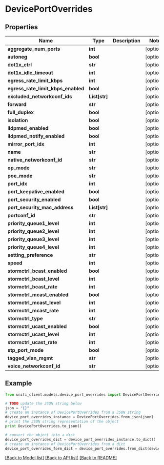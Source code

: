 # DevicePortOverrides


## Properties

Name | Type | Description | Notes
------------ | ------------- | ------------- | -------------
**aggregate_num_ports** | **int** |  | [optional] 
**autoneg** | **bool** |  | [optional] 
**dot1x_ctrl** | **str** |  | [optional] 
**dot1x_idle_timeout** | **int** |  | [optional] 
**egress_rate_limit_kbps** | **int** |  | [optional] 
**egress_rate_limit_kbps_enabled** | **bool** |  | [optional] 
**excluded_networkconf_ids** | **List[str]** |  | [optional] 
**forward** | **str** |  | [optional] 
**full_duplex** | **bool** |  | [optional] 
**isolation** | **bool** |  | [optional] 
**lldpmed_enabled** | **bool** |  | [optional] 
**lldpmed_notify_enabled** | **bool** |  | [optional] 
**mirror_port_idx** | **int** |  | [optional] 
**name** | **str** |  | [optional] 
**native_networkconf_id** | **str** |  | [optional] 
**op_mode** | **str** |  | [optional] 
**poe_mode** | **str** |  | [optional] 
**port_idx** | **int** |  | [optional] 
**port_keepalive_enabled** | **bool** |  | [optional] 
**port_security_enabled** | **bool** |  | [optional] 
**port_security_mac_address** | **List[str]** |  | [optional] 
**portconf_id** | **str** |  | [optional] 
**priority_queue1_level** | **int** |  | [optional] 
**priority_queue2_level** | **int** |  | [optional] 
**priority_queue3_level** | **int** |  | [optional] 
**priority_queue4_level** | **int** |  | [optional] 
**setting_preference** | **str** |  | [optional] 
**speed** | **int** |  | [optional] 
**stormctrl_bcast_enabled** | **bool** |  | [optional] 
**stormctrl_bcast_level** | **int** |  | [optional] 
**stormctrl_bcast_rate** | **int** |  | [optional] 
**stormctrl_mcast_enabled** | **bool** |  | [optional] 
**stormctrl_mcast_level** | **int** |  | [optional] 
**stormctrl_mcast_rate** | **int** |  | [optional] 
**stormctrl_type** | **str** |  | [optional] 
**stormctrl_ucast_enabled** | **bool** |  | [optional] 
**stormctrl_ucast_level** | **int** |  | [optional] 
**stormctrl_ucast_rate** | **int** |  | [optional] 
**stp_port_mode** | **bool** |  | [optional] 
**tagged_vlan_mgmt** | **str** |  | [optional] 
**voice_networkconf_id** | **str** |  | [optional] 

## Example

```python
from unifi_client.models.device_port_overrides import DevicePortOverrides

# TODO update the JSON string below
json = "{}"
# create an instance of DevicePortOverrides from a JSON string
device_port_overrides_instance = DevicePortOverrides.from_json(json)
# print the JSON string representation of the object
print DevicePortOverrides.to_json()

# convert the object into a dict
device_port_overrides_dict = device_port_overrides_instance.to_dict()
# create an instance of DevicePortOverrides from a dict
device_port_overrides_form_dict = device_port_overrides.from_dict(device_port_overrides_dict)
```
[[Back to Model list]](../README.md#documentation-for-models) [[Back to API list]](../README.md#documentation-for-api-endpoints) [[Back to README]](../README.md)


